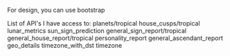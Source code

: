 For design, you can use bootstrap



List of API's I have access to:
planets/tropical
house_cusps/tropical
lunar_metrics
sun_sign_prediction
general_sign_report/tropical
general_house_report/tropical
personality_report
general_ascendant_report
geo_details
timezone_with_dst
timezone
